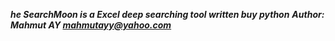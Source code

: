 ***he SearchMoon is a Excel deep searching tool written buy python***
***Author: Mahmut AY <mahmutayy@yahoo.com>***

